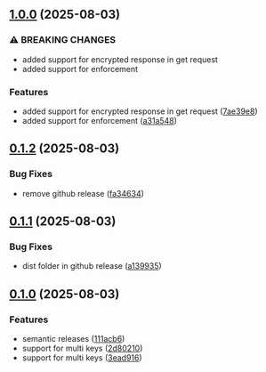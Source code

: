 ## [1.0.0](https://github.com/mgoyal98/e2ee-adapter/compare/v0.1.2...v1.0.0) (2025-08-03)

### ⚠ BREAKING CHANGES

* added support for encrypted response in get request
* added support for enforcement

### Features

* added support for encrypted response in get request ([7ae39e8](https://github.com/mgoyal98/e2ee-adapter/commit/7ae39e875bce9ae2cdb0ea26f5aa9cd245a43ecf))
* added support for enforcement ([a31a548](https://github.com/mgoyal98/e2ee-adapter/commit/a31a548b8b082f8ecfde379cf71aaf9cb9d04ea4))

## [0.1.2](https://github.com/mgoyal98/e2ee-adapter/compare/v0.1.1...v0.1.2) (2025-08-03)

### Bug Fixes

* remove github release ([fa34634](https://github.com/mgoyal98/e2ee-adapter/commit/fa346349548ca0830accc51a6cb8cccac593f722))

## [0.1.1](https://github.com/mgoyal98/e2ee-adapter/compare/v0.1.0...v0.1.1) (2025-08-03)

### Bug Fixes

* dist folder in github release ([a139935](https://github.com/mgoyal98/e2ee-adapter/commit/a1399353d81b7007c768ab1fd96305c9f26562d4))

## [0.1.0](https://github.com/mgoyal98/e2ee-adapter/compare/v0.0.1...v0.1.0) (2025-08-03)

### Features

* semantic releases ([111acb6](https://github.com/mgoyal98/e2ee-adapter/commit/111acb6725e22e33d602ff6b6f329fe682901c09))
* support for multi keys ([2d80210](https://github.com/mgoyal98/e2ee-adapter/commit/2d80210df0fbcff05f4a6232336e09c1ee2cfd37))
* support for multi keys ([3ead916](https://github.com/mgoyal98/e2ee-adapter/commit/3ead9164ebc05a911663c8bbf75431c104de188f))
